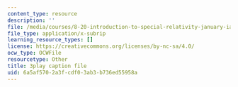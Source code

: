```yaml
---
content_type: resource
description: ''
file: /media/courses/8-20-introduction-to-special-relativity-january-iap-2021/6a5af5702a3fcdf03ab3b736ed55958a_ijOnv0DUCPE.srt
file_type: application/x-subrip
learning_resource_types: []
license: https://creativecommons.org/licenses/by-nc-sa/4.0/
ocw_type: OCWFile
resourcetype: Other
title: 3play caption file
uid: 6a5af570-2a3f-cdf0-3ab3-b736ed55958a
---
```

